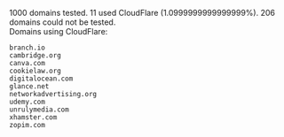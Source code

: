 1000 domains tested. 11 used CloudFlare (1.0999999999999999%). 206 domains could not be tested.<br>
Domains using CloudFlare:
```
branch.io
cambridge.org
canva.com
cookielaw.org
digitalocean.com
glance.net
networkadvertising.org
udemy.com
unrulymedia.com
xhamster.com
zopim.com
```
	
